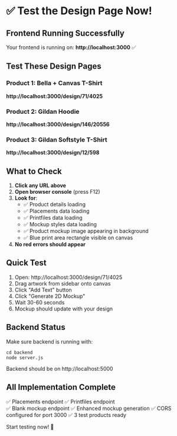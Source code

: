 # ✅ Test the Design Page Now!

## Frontend Running Successfully
Your frontend is running on: **http://localhost:3000** ✅

## Test These Design Pages

### Product 1: Bella + Canvas T-Shirt
**http://localhost:3000/design/71/4025**

### Product 2: Gildan Hoodie
**http://localhost:3000/design/146/20556**

### Product 3: Gildan Softstyle T-Shirt
**http://localhost:3000/design/12/598**

## What to Check

1. **Click any URL above**
2. **Open browser console** (press F12)
3. **Look for**:
   - ✅ Product details loading
   - ✅ Placements data loading
   - ✅ Printfiles data loading
   - ✅ Mockup styles data loading
   - ✅ Product mockup image appearing in background
   - ✅ Blue print area rectangle visible on canvas
4. **No red errors should appear**

## Quick Test

1. Open: http://localhost:3000/design/71/4025
2. Drag artwork from sidebar onto canvas
3. Click "Add Text" button
4. Click "Generate 2D Mockup"
5. Wait 30-60 seconds
6. Mockup should update with your design

## Backend Status

Make sure backend is running with:
```
cd backend
node server.js
```

Backend should be on http://localhost:5000

## All Implementation Complete

✅ Placements endpoint
✅ Printfiles endpoint  
✅ Blank mockup endpoint
✅ Enhanced mockup generation
✅ CORS configured for port 3000
✅ 3 test products ready

Start testing now! 🚀

